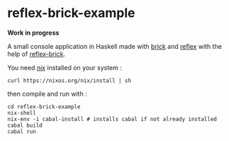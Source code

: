 # reflex-brick-example

**Work in progress**

A small console application in Haskell made with [brick](https://github.com/jtdaugherty/brick) and [reflex](https://reflex-frp.org/) with the help of [reflex-brick](https://github.com/dalaing/reflex-brick).

You need _[nix](https://nixos.org/nix/)_ installed on your system :

`curl https://nixos.org/nix/install | sh`

then compile and run with :

```
cd reflex-brick-example
nix-shell
nix-env -i cabal-install # installs cabal if not already installed
cabal build
cabal run
```

